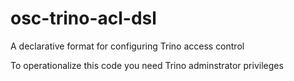 # osc-trino-acl-dsl
A declarative format for configuring Trino access control

To operationalize this code you need Trino adminstrator privileges
